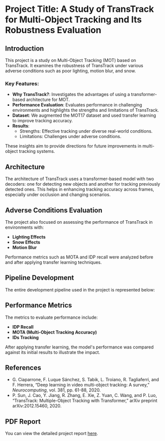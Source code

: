 # Project Title: A Study of TransTrack for Multi-Object Tracking and Its Robustness Evaluation

## Introduction
This project is a study on Multi-Object Tracking (MOT) based on TransTrack. It examines the robustness of TransTrack under various adverse conditions such as poor lighting, motion blur, and snow.

### Key Features:
- **Why TransTrack?**: Investigates the advantages of using a transformer-based architecture for MOT.
- **Performance Evaluation**: Evaluates performance in challenging environments and highlights the strengths and limitations of TransTrack.
- **Dataset**: We augmented the MOT17 dataset and used transfer learning to improve tracking accuracy.
- **Results**:
  - Strengths: Effective tracking under diverse real-world conditions.
  - Limitations: Challenges under adverse conditions.

These insights aim to provide directions for future improvements in multi-object tracking systems.

## Architecture
The architecture of TransTrack uses a transformer-based model with two decoders: one for detecting new objects and another for tracking previously detected ones. This helps in enhancing tracking accuracy across frames, especially under occlusion and changing scenarios.

## Adverse Conditions Evaluation
The project also focused on assessing the performance of TransTrack in environments with:
- **Lighting Effects**
- **Snow Effects**
- **Motion Blur**

Performance metrics such as MOTA and IDP recall were analyzed before and after applying transfer learning techniques.

## Pipeline Development
The entire development pipeline used in the project is represented below:

## Performance Metrics
The metrics to evaluate performance include:
- **IDP Recall**
- **MOTA (Multi-Object Tracking Accuracy)**
- **IDs Tracking**

After applying transfer learning, the model's performance was compared against its initial results to illustrate the impact.

## References
- G. Ciaparrone, F. Luque Sánchez, S. Tabik, L. Troiano, R. Tagliaferri, and F. Herrera, “Deep learning in video multi-object tracking: A survey,” *Neurocomputing*, vol. 381, pp. 61-88, 2020.
- P. Sun, J. Cao, Y. Jiang, R. Zhang, E. Xie, Z. Yuan, C. Wang, and P. Luo, “TransTrack: Multiple-Object Tracking with Transformer,” arXiv preprint arXiv:2012.15460, 2020.

## PDF Report
You can view the detailed project report [here](Template_for_your_posters___Deep_Machine_Learning_(1).pdf).
